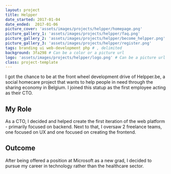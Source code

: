 ```yaml
---
layout: project
title: Helpper
date_started: 2017-01-04
date_ended:  2017-01-06
picture_cover: 'assets/images/projects/helpper/homepage.png' 
picture_gallery_1: 'assets/images/projects/helpper/faq.png' 
picture_gallery_2: 'assets/images/projects/helpper/become_helpper.png' 
picture_gallery_3: 'assets/images/projects/helpper/register.png' 
tags: branding ui web-development php # , delimited
background: 3fa298 # Can be a color or a picture url
logo: 'assets/images/projects/helpper/logo.png' # Can be a picture url or a name
class: project-template
---
```


I got the chance to be at the front wheel development drive of Helpper.be, a social homecare project that wants to help people in need through the sharing economy in Belgium. I joined this statup as the first employee acting as their CTO.

## My Role

As a CTO, I decided and helped create the first iteration of the web platform - primarily focused on backend. Next to that, I oversaw 2 freelance teams, one focused on UX and one focused on creating the frontend.

## Outcome

After being offered a position at Microsoft as a new grad, I decided to pursue my career in technology rather than the healthcare sector.